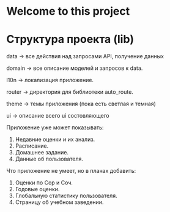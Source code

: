 # Welcome to this project

# Структура проекта (lib)
data -> все действия над запросами API, получение данных

domain -> все описание моделей и запросов к data.

l10n ->  локализация приложение.

router -> директория для библиотеки auto_route.

theme -> темы приложения (пока есть светлая и темная)

ui -> описание всего ui состовляющего

Приложение уже может показывать: 
1. Недавние оценки и их анализ.
2. Расписание.
3. Домашнее задание.
4. Данные об пользователя.

Что приложение не умеет, но в планах добавить:
1. Оценки по Сор и Соч.
2. Годовые оценки.
3. Глобальную статистику пользователя.
4. Страницу об учебном заведении. 
